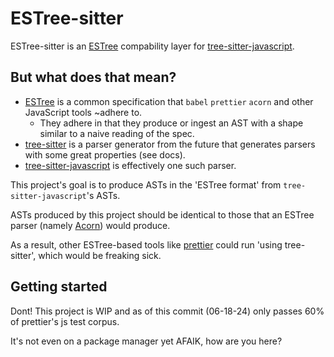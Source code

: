 # ESTree-sitter
ESTree-sitter is an [ESTree](https://github.com/estree/estree) compability layer for [tree-sitter-javascript](https://github.com/tree-sitter/tree-sitter-javascript).

## But what does that mean?
- [ESTree](https://github.com/estree/estree) is a common specification that `babel` `prettier` `acorn` and other JavaScript tools ~adhere to. 
  - They adhere in that they produce or ingest an AST with a shape similar to a naive reading of the spec.
- [tree-sitter](https://tree-sitter.github.io/) is a parser generator from the future that generates parsers with some great properties (see docs).
- [tree-sitter-javascript](https://github.com/tree-sitter/tree-sitter-javascript) is effectively one such parser.

This project's goal is to produce ASTs in the 'ESTree format' from `tree-sitter-javascript`'s ASTs. 

ASTs produced by this project should be identical to those that an ESTree parser (namely [Acorn](https://github.com/acornjs/acorn)) would produce.

As a result, other ESTree-based tools like [prettier](https://prettier.io/) could run 'using tree-sitter', which would be freaking sick.

## Getting started

Dont! This project is WIP and as of this commit (06-18-24) only passes 60% of prettier's js test corpus. 

It's not even on a package manager yet AFAIK, how are you here?
